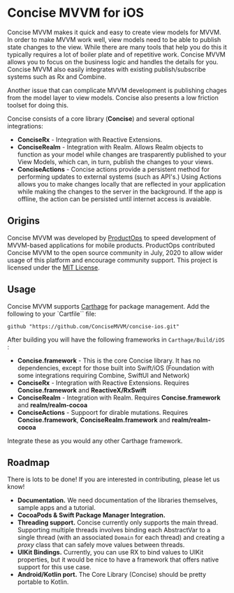 # Concise MVVM for iOS

Concise MVVM makes it quick and easy to create view models for MVVM. In order to make MVVM work well, view models need to be able to publish state changes to 
the view. While there are many tools that help you do this it typically requires a lot of boiler plate and of repetitive work. Concise MVVM allows you to focus on the business 
logic and handles the details for you. Concise MVVM also easily integrates with existing publish/subscribe systems such as Rx and Combine.

Another issue that can complicate MVVM development is publishing chages from the model layer to view models. Concise also presents a low friction toolset for doing this. 

Concise consists of a core library (**Concise**) and several optional integrations:

 - **ConciseRx** - Integration with Reactive Extensions. 
 - **ConciseRealm** - Integration with Realm. Allows Realm objects to function as your model while changes are trasparently published to your View Models, which can, in turn, 
 publish the changes to your views.
 - **ConciseActions** - Concise actions provide a persistent method for performing updates to external systems (such as API's.) Using Actions allows you to make changes locally that are reflected in your application while making the changes to the server in the background. If the app is offline, the action can be persisted until internet access is avaiable.
 
 ## Origins
 
 Concise MVVM was developed by [ProductOps](https://www.productops.com) to speed development of MVVM-based applications for mobile products. ProductOps contributed Concise MVVM to the open source community in July, 2020 to allow wider usage of this platform and encourage community support. This project is licensed under the [MIT License](LICENSE.txt).

## Usage

Concise MVVM supports [Carthage](https://github.com/Carthage/Carthage) for package management. Add the following to your `Cartfile`` file:

    github "https://github.com/ConciseMVVM/concise-ios.git"

After building you will have the following frameworks in `Carthage/Build/iOS` :

- **Concise.framework** - This is the core Concise library. It has no dependencies, except for those built into Swift/iOS (Foundation with some integrations requiring Combine, SwiftUI and Network)
- **ConciseRx** - Integration with Reactive Extensions. Requires **Concise.framework** and **ReactiveX/RxSwift**
- **ConciseRealm** - Integration with Realm.  Requires  **Concise.framework** and **realm/realm-cocoa**
- **ConciseActions** - Suppoort for dirable mutations. Requires **Concise.framework**, **ConciseRealm.framework** and **realm/realm-cocoa**

Integrate these as you would any other Carthage framework.

## Roadmap

There is lots to be done! If you are interested in contributing, please let us know!

- **Documentation.** We need documentation of the libraries themselves, sample apps and a tutorial.
- **CocoaPods & Swift Package Manager Integration.** 
- **Threading support.** Concise currently only supports the main thread. Supporting multiple threads involves binding each AbstractVar to a single thread
  (with an associated `Domain` for each thread) and creating a *proxy* class that can safely move values between threads.
- **UIKit Bindings.** Currently, you can use RX to bind values to UIKit properties, but it would be nice to have a framework that offers native support for this use case.
- **Android/Kotlin port.** The Core Library (Concise) should be pretty portable to Kotlin.

